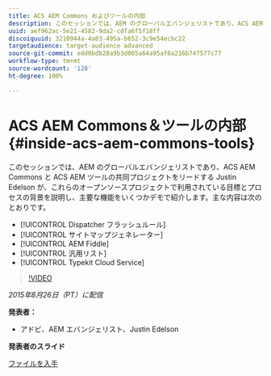 ```yaml
---
title: ACS AEM Commons およびツールの内部
description: このセッションでは、AEM のグローバルエバンジェリストであり、ACS AEM Commons と ACS AEM ツールの共同プロジェクトをリードする Justin Edelson が、これらのオープンソースプロジェクトで利用されている目標とプロセスの背景を説明し、主要な機能をいくつかデモで紹介します。
uuid: aef962ac-5e21-4582-9da2-cdfa6f5f18ff
discoiquuid: 3210944a-4a03-495a-b652-3c9e54ecbc22
targetaudience: target-audience advanced
source-git-commit: edd0bdb28a9b3d065a64a95af6a216b747577c77
workflow-type: tm+mt
source-wordcount: '128'
ht-degree: 100%

---
```


# ACS AEM Commons＆ツールの内部{#inside-acs-aem-commons-tools}

このセッションでは、AEM のグローバルエバンジェリストであり、ACS AEM Commons と ACS AEM ツールの共同プロジェクトをリードする Justin Edelson が、これらのオープンソースプロジェクトで利用されている目標とプロセスの背景を説明し、主要な機能をいくつかデモで紹介します。主な内容は次のとおりです。

* [!UICONTROL Dispatcher フラッシュルール]
* [!UICONTROL サイトマップジェネレーター]
* [!UICONTROL AEM Fiddle]
* [!UICONTROL 汎用リスト]
* [!UICONTROL Typekit Cloud Service]

>[!VIDEO](https://video.tv.adobe.com/v/19374/?quality=9)

*2015年8月26日（PT）に配信*

**発表者：**

* アドビ、AEM エバンジェリスト、Justin Edelson

**発表者のスライド**

[ファイルを入手](assets/08262015-commons-and-tools.pptx)
<!--
[Get back to the Overview](https://helpx.adobe.com/experience-manager/kt/eseminars/gems/aem-index.html)
-->
